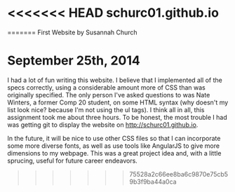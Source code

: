 <<<<<<< HEAD
schurc01.github.io
==================
=======
First Website
by Susannah Church

September 25th, 2014
========

I had a lot of fun writing this website. I believe that I implemented all of the specs correctly, using a considerable amount more of CSS than was originally specified. The only person I've asked questions to was Nate Winters, a former Comp 20 student, on some HTML syntax (why doesn't my list look nice? because I'm not using the ul tags). I think all in all, this assignment took me about three hours. To be honest, the most trouble I had was getting git to display the website on http://schurc01.github.io. 

In the future, it will be nice to use other CSS files so that I can incorporate some more diverse fonts, as well as use tools like AngularJS to give more dimensions to my webpage. This was a great project idea and, with a little sprucing, useful for future career endeavors. 
>>>>>>> 75528a2c66ee8ba6c9870e75cb59b3f9ba44a0ca
